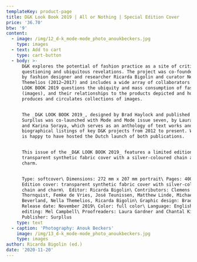 ```yaml
---
templateKey: product-page
title: D&K Look Book 2019 | All or Nothing | Special Edition Cover
price: '36.70'
btw: '9'
content:
  - image: /img/12_d-k_mode-mode_photo_anoukbeckers.jpg
    type: images
  - text: Add to cart
    type: cart-button
  - body: >-
      D&K explores the potential of fashion practice as a site of critical
      questioning and ubiquitous revelations. The project was co-founded in 2012
      by fashion designer and researcher Ricarda Bigolin and curator Nella
      Themelios (2012–2017) and includes a wide array of collaborators. The D&K
      LOOK BOOK 2019 questions the ubiquity and mass consumption of fashion
      (images), and their relationships to the products depicted and how fashion
      produces and circulates collections of images.


      The _D&K LOOK BOOK 2019_, designed by Brad Haylock and published by
      Surpllus was co-launched with Mode and Mode issue seven, by Laura Gardner
      and Karina Soraya, which serves as an anthology of text works and
      biographical listings of key D&K projects from 2012 to present. Warehouse
      is happy to have hosted the Dutch launch of both publications.


      This issue of the _D&K LOOK BOOK 2019_ features a limited edition
      transparent synthetic fabric cover with a silver-coloured chain and
      charm. 


      Type: softcover\ Dimensions: 272 mm x 207 mm portrait\ Pages: 400\ Special
      Edition cover: transparent synthetic fabric cover with silver-coloured
      chain and charm\  Editor: Ricarda Bigolin\ Contributors: Clemens
      Thornquist, Femke de Vries, José Teunissen, Matthew Linde, Michael
      Beverland, Nella Themelios, Ricarda Bigolin\ Graphic design: Brad Haylock\
      Release date: November 2019\ Color: full color\ Language: English\ Text
      editing: Mel Campbell\ Proofreaders: Laura Gardner and Chantal Kirby\
      Publisher: Surpllus
    type: text
  - caption: 'Photography: Anouk Beckers'
    image: /img/13_d-k_mode-mode_photo_anoukbeckers.jpg
    type: images
author: Ricarda Bigolin (ed.)
date: '2020-11-20'
---
```


